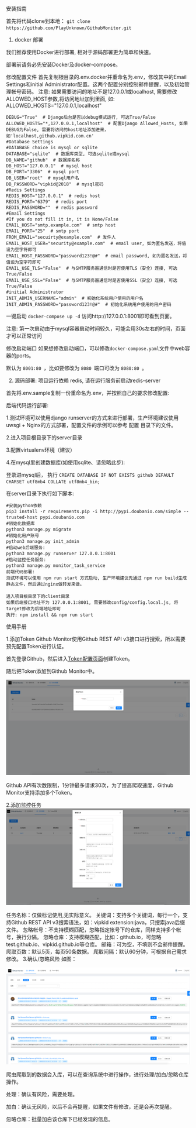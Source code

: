 安装指南

首先将代码clone到本地：
`git clone https://github.com/PlayUnknown/GithubMonitor.git`

1. docker 部署

我们推荐使用Docker进行部署, 相对于源码部署更为简单和快速。

部署前请务必先安装Docker及docker-compose。

修改配置文件
首先复制根目录的.env.docker并重命名为.env，修改其中的Email Settings和initial Administrator配置。这两个配置分别控制邮件提醒，以及初始管理帐号密码。
注意: 如果需要访问的地址不是127.0.0.1或localhost, 需要修改ALLOWED_HOST参数,将访问地址加到里面,
如: ALLOWED_HOSTS="127.0.0.1,localhost"

```#Django Settings
DEBUG="True"  # Django后台是否以debug模式运行, 可选True/False
ALLOWED_HOSTS="*,127.0.0.1,localhost"  # 配置Django Allowed_Hosts, 如果DEBUG为False, 需要将访问的host地址添加进来，如'localhost,github.vipkid.com.cn'
#Database Settings
#DATABASE choice is mysql or sqlite
DATABASE="sqlite"  # 数据库类型, 可选sqlite或mysql
DB_NAME="github"  # 数据库名称
DB_HOST="127.0.0.1"  # mysql host
DB_PORT="3306"  # mysql port
DB_USER="root"  # mysql用户名
DB_PASSWORD="vipkid@2018"  # mysql密码
#Redis Settings
REDIS_HOST="127.0.0.1"  # redis host
REDIS_PORT="6379"  # redis port
REDIS_PASSWORD=""  # redis password
#Email Settings
#If you do not fill it in, it is None/False
EMAIL_HOST="smtp.example.com"  # smtp host
EMAIL_PORT="25"  # smtp port
FROM_EMAIL="secuirty@example.com"  # 发件人
EMAIL_HOST_USER="security@example.com"  # email user, 如为匿名发送，将值设为空字符即可
EMAIL_HOST_PASSWORD="password123!@#"  # email password, 如为匿名发送，将值设为空字符即可
EMAIL_USE_TLS="False"  # 与SMTP服务器通信时是否使用TLS（安全）连接, 可选True/False
EMAIL_USE_SSL="False"  # 与SMTP服务器通信时是否使用SSL（安全）连接, 可选True/False
#initial Administrator
INIT_ADMIN_USERNAME="admin"  # 初始化系统用户使用的用户名
INIT_ADMIN_PASSWORD="password123!@#"  # 初始化系统用户使用的用户密码
```
一键启动
`docker-compose up -d`
访问http://127.0.0.1:8001即可看到页面。

注意: 第一次启动由于mysql容器启动时间较久，可能会用30s左右的时间，页面才可以正常访问

修改启动端口
如果想修改启动端口，可以修改`docker-compose.yaml`文件中web容器的ports。

默认为 `8001:80 `，比如要修改为 `8080 `端口可改为 `8080:80 `。

2. 源码部署:
项目运行依赖 redis, 请在运行服务前启动redis-server

首先将.env.sample复制一份重命名为.env，并按照自己的要求修改配置:


后端代码运行部署:

1.测试环境可以使用django runserver的方式来进行部署，生产环境建议使用uwsgi + Nginx的方式部署，配置文件的示例可以参考 配置 目录下的文件。

2.进入项目根目录下的server目录

3.配置virtualenv环境（建议）

4.在mysql里创建数据库(如使用sqlite、请忽略此步):

  登录进mysql后， 执行 `CREATE DATABASE IF NOT EXISTS github DEFAULT CHARSET utf8mb4 COLLATE utf8mb4_bin; `


在server目录下执行如下脚本:
```
#安装python依赖
pip3 install -r requirements.pip -i http://pypi.doubanio.com/simple --trusted-host pypi.doubanio.com
#初始化数据库
python3 manage.py migrate
#初始化用户账号
python3 manage.py init_admin
#启动web后端服务:
python3 manage.py runserver 127.0.0.1:8001
#启动监控任务服务:
python3 manage.py monitor_task_service
前端代码部署:
测试环境可以使用 npm run start 方式启动, 生产环境建议先通过 npm run build生成静态文件，然后通过nginx做转发来做。

进入项目根目录下的client目录
如果后端接口地址不为 127.0.0.1:8001, 需要修改config/config.local.js, 将target修改为后端地址即可
执行: npm install && npm run start
```
使用手册

1.添加Token
Github Monitor使用Github REST API v3接口进行搜索，所以需要预先配置Token进行认证。


首先登录Github，然后进入[Token配置页面](https://github.com/settings/tokens)创建Token。

随后把Token添加到Github Monitor中。

![image](https://github.com/PlayUnknown/GithubMonitor/blob/master/%E7%99%BB%E5%BD%95TOKEN.png)

Github API有次数限制，1分钟最多请求30次，为了提高爬取速度，Github Monitor支持添加多个Token。

2.添加监控任务
![image](https://github.com/PlayUnknown/GithubMonitor/blob/master/%E6%B7%BB%E5%8A%A0%E7%9B%91%E6%8E%A7%E4%BB%BB%E5%8A%A1.png)

任务名称：仅做标记使用,无实际意义。
关键词：支持多个关键词，每行一个，支持Github REST API v3搜索语法，如：vipkid extension:java，只搜索java后缀文件。
忽略帐号：不支持模糊匹配，忽略指定帐号下的仓库，同样支持多个帐号，换行分隔。
忽略仓库：支持模糊匹配，比如：github.io，可忽略test.github.io、vipkid.github.io等仓库。
邮箱：可为空，不填则不会邮件提醒。
爬取页数：默认5页，每页50条数据。
爬取间隔：默认60分钟，可根据自己需求修改。
3.确认/忽略风险
如图：

![image](https://github.com/PlayUnknown/GithubMonitor/blob/master/%E7%A1%AE%E8%AE%A4%E5%BF%BD%E7%95%A5%E9%A3%8E%E9%99%A9.png)

爬虫爬取到的数据会入库，可以在查询系统中进行操作，进行处理/加白/忽略仓库操作。

处理：确认有风险，需要处理。

加白：确认无风险，以后不会再提醒，如果文件有修改，还是会再次提醒。

忽略仓库：批量加白该仓库下已经发现的信息。
